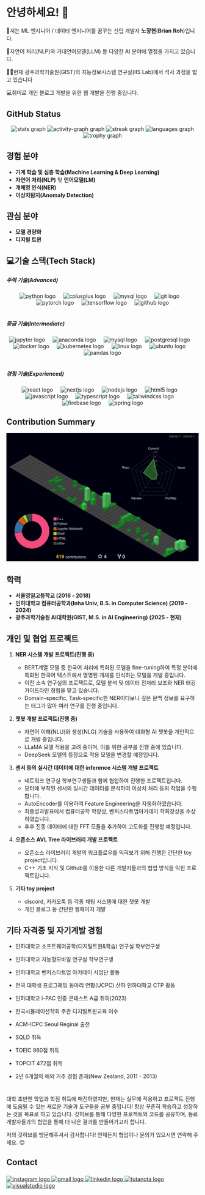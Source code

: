 <!--
**janghyunroh/janghyunroh** is a ✨ _special_ ✨ repository because its `README.md` (this file) appears on your GitHub profile.

Here are some ideas to get you started:

- 🔭 I’m currently working on ...
- 🌱 I’m currently learning ...
- 👯 I’m looking to collaborate on ...
- 🤔 I’m looking for help with ...
- 💬 Ask me about ...
- 📫 How to reach me: ...
- 😄 Pronouns: ...
- ⚡ Fun fact: ...
-->
<!--![poster]()-->

# 안녕하세요! 👋
🌱저는 ML 엔지니어 / 데이터 엔지니어를 꿈꾸는 신입 개발자 **노장현**(**Brian** **Roh**)입니다.  

🧠자연어 처리(NLP)와 거대언어모델(LLM) 등 다양한 AI 분야에 열정을 가지고 있습니다. 

👨‍🎓현재 광주과학기술원(GIST)의 지능정보시스템 연구실(IIS Lab)에서 석사 과정을 밟고 있습니다

💻취미로 개인 블로그 개발을 위한 웹 개발을 진행 중입니다.

## GitHub Status

<div align="center">
  <img src="https://github-readme-stats.vercel.app/api?username=janghyunroh&hide_title=false&hide_rank=true&show_icons=true&include_all_commits=true&count_private=true&disable_animations=false&theme=dracula&locale=en&hide_border=false" height="150" alt="stats graph"  />
  <img src="https://github-readme-activity-graph.vercel.app/graph?username=janghyunroh&theme=dracula&area=true" height="150" alt="activity-graph graph"  />
  <img src="https://streak-stats.demolab.com?user=janghyunroh&locale=en&mode=daily&theme=dracula&hide_border=false&border_radius=5&date_format=%5BY.%5Dn.j" height="150" alt="streak graph"  />
  <img src="https://github-readme-stats.vercel.app/api/top-langs?username=janghyunroh&locale=en&hide_title=false&layout=compact&card_width=320&langs_count=5&theme=dracula&hide_border=false" height="150" alt="languages graph"  />
  <img src="https://github-profile-trophy.vercel.app?username=janghyunroh&theme=dracula&column=7&row=2&margin-w=10&margin-h=10&no-bg=false" height="150" alt="trophy graph"  />
</div>

## 경험 분야
- **기계 학습 및 심층 학습(Machine Learning & Deep Learning)**
- **자연어 처리(NLP)** 및 **언어모델(LM)**
- **개체명 인식(NER)**
- **이상치탐지(Anomaly Detection)**

## 관심 분야
- **모델 경량화**
- **디지털 트윈**

<h2 align="left">💻기술 스택(Tech Stack)</h2>

##### 주력 기술(Advanced)
<div align="center">
  <img src="https://cdn.jsdelivr.net/gh/devicons/devicon/icons/python/python-original.svg" height="40" alt="python logo"  />
  <img width="12" />
  <img src="https://cdn.jsdelivr.net/gh/devicons/devicon/icons/cplusplus/cplusplus-original.svg" height="40" alt="cplusplus logo"  />
  <img width="12" />
  <img src="https://cdn.jsdelivr.net/gh/devicons/devicon/icons/mysql/mysql-original.svg" height="40" alt="mysql logo"  />
  <img width="12" />
  <img src="https://cdn.jsdelivr.net/gh/devicons/devicon/icons/git/git-original.svg" height="40" alt="git logo"  />
  <img width="12" />
  <img src="https://cdn.jsdelivr.net/gh/devicons/devicon/icons/pytorch/pytorch-original.svg" height="40" alt="pytorch logo"  />
  <img width="12" />
  <img src="https://cdn.jsdelivr.net/gh/devicons/devicon/icons/tensorflow/tensorflow-original.svg" height="40" alt="tensorflow logo"  />
  <img width="12" />
  <img src="https://cdn.jsdelivr.net/gh/devicons/devicon/icons/github/github-original.svg" height="40" alt="github logo"  />
</div>

<br clear="both">

##### 중급 기술(Intermediate)
<div align="center">
  <img src="https://img.shields.io/badge/Jupyter-F37626?logo=jupyter&logoColor=black&style=for-the-badge" height="30" alt="jupyter logo"  />
  <img width="12" />
  <img src="https://img.shields.io/badge/Anaconda-44A833?logo=anaconda&logoColor=white&style=for-the-badge" height="30" alt="anaconda logo"  />
  <img width="12" />
  <img src="https://img.shields.io/badge/MySQL-4479A1?logo=mysql&logoColor=white&style=for-the-badge" height="30" alt="mysql logo"  />
  <img width="12" />
  <img src="https://img.shields.io/badge/PostgreSQL-4169E1?logo=postgresql&logoColor=white&style=for-the-badge" height="30" alt="postgresql logo"  />
  <img width="12" />
  <img src="https://img.shields.io/badge/Docker-2496ED?logo=docker&logoColor=white&style=for-the-badge" height="30" alt="docker logo"  />
  <img width="12" />
  <img src="https://img.shields.io/badge/Kubernetes-326CE5?logo=kubernetes&logoColor=white&style=for-the-badge" height="30" alt="kubernetes logo"  />
  <img width="12" />
  <img src="https://img.shields.io/badge/Linux-FCC624?logo=linux&logoColor=black&style=for-the-badge" height="30" alt="linux logo"  />
  <img width="12" />
  <img src="https://img.shields.io/badge/Ubuntu-E95420?logo=ubuntu&logoColor=white&style=for-the-badge" height="30" alt="ubuntu logo"  />
  <img width="12" />
  <img src="https://img.shields.io/badge/pandas-150458?logo=pandas&logoColor=white&style=for-the-badge" height="30" alt="pandas logo"  />
</div>

<br clear="both">

##### 경험 기술(Experienced)
<div align="center">
  <img src="https://img.shields.io/badge/React-61DAFB?logo=react&logoColor=black&style=for-the-badge" height="30" alt="react logo"  />
  <img width="12" />
  <img src="https://img.shields.io/badge/Next.js-000000?logo=nextdotjs&logoColor=white&style=for-the-badge" height="30" alt="nextjs logo"  />
  <img width="12" />
  <img src="https://img.shields.io/badge/Node.js-339933?logo=nodedotjs&logoColor=white&style=for-the-badge" height="30" alt="nodejs logo"  />
  <img width="12" />
  <img src="https://img.shields.io/badge/HTML5-E34F26?logo=html5&logoColor=white&style=for-the-badge" height="30" alt="html5 logo"  />
  <img width="12" />
  <img src="https://img.shields.io/badge/JavaScript-F7DF1E?logo=javascript&logoColor=black&style=for-the-badge" height="30" alt="javascript logo"  />
  <img width="12" />
  <img src="https://img.shields.io/badge/TypeScript-3178C6?logo=typescript&logoColor=white&style=for-the-badge" height="30" alt="typescript logo"  />
  <img width="12" />
  <img src="https://img.shields.io/badge/Tailwind CSS-06B6D4?logo=tailwindcss&logoColor=black&style=for-the-badge" height="30" alt="tailwindcss logo"  />
  <img width="12" />
  <img src="https://img.shields.io/badge/Firebase-FFCA28?logo=firebase&logoColor=black&style=for-the-badge" height="30" alt="firebase logo"  />
  <img width="12" />
  <img src="https://img.shields.io/badge/Spring-6DB33F?logo=spring&logoColor=black&style=for-the-badge" height="30" alt="spring logo"  />
</div>



<h2 align="left"></h2>

## Contribution Summary

![](./profile-3d-contrib/profile-night-green.svg)
###

## 학력
- **서울영일고등학교 (2016 - 2018)**
- **인하대학교 컴퓨터공학과(Inha Univ, B.S. in Computer Science) (2019 - 2024)**
- **광주과학기술원 AI대학원(GIST, M.S. in AI Engineering) (2025 - 현재)**


## 개인 및 협업 프로젝트
1. **NER 시스템 개발 프로젝트(진행 중)**
   - BERT계열 모델 중 한국어 처리에 특화된 모델을 fine-tuning하여 특정 분야에 특화된 한국어 텍스트에서 명명된 개체를 인식하는 모델을 개발 중입니다.
   - 이전 소속 연구실의 프로젝트로, 모델 분석 및 데이터 전처리 보조와 NER 태깅 가이드라인 정립을 맡고 있습니다. 
   - Domain-specific, Task-specific한 NER이다보니 깊은 문맥 정보를 요구하는 태그가 많아 여러 연구를 진행 중입니다. 

2. **챗봇 개발 프로젝트(진행 중)**
   - 자연어 이해(NLU)와 생성(NLG) 기술을 사용하여 대화형 AI 챗봇을 개인적으로 개발 중입니다.
   - LLaMA 모델 적용을 고려 중이며, 이를 위한 공부를 진행 중에 있습니다.
   - DeepSeek 모델의 등장으로 적용 모델을 변경할 예정입니다. 
  
3. **센서 등의 실시간 데이터에 대한 inference 시스템 개발 프로젝트** 
   - 네트워크 연구실 학부연구생들과 함께 협업하여 진행한 프로젝트입니다.
   - 모터에 부착된 센서의 실시간 데이터를 분석하여 이상치 처리 등의 작업을 수행합니다.
   - AutoEncoder를 이용하여 Feature Engineering을 자동화하였습니다. 
   - 최종성과발표에서 컴퓨터공학 학장상, 벤처스타트업아카데미 학회장상을 수상하였습니다.
   - 추후 진동 데이터에 대한 FFT 모듈을 추가하여 고도화를 진행할 예정입니다. 
  
4. **오픈소스 AVL Tree 라이브러리 개발 프로젝트**
   - 오픈소스 라이브러리 개발의 워크플로우를 익혀보기 위해 진행한 간단한 toy project입니다.
   - C++ 기초 지식 및 Github를 이용한 다른 개발자들과의 협업 방식을 익힌 프로젝트입니다.
  
5. **기타 toy project**
   - discord, 카카오톡 등 각종 채팅 시스템에 대한 챗봇 개발
   - 개인 블로그 등 간단한 웹페이지 개발

## 기타 자격증 및 자기계발 경험
 - 인하대학교 소프트웨어공학(디지털트윈&학습) 연구실 학부연구생
 - 인하대학교 지능형모바일 연구실 학부연구생
   
 - 인하대학교 벤처스타트업 아카데미 사업단 활동
 - 전국 대학생 프로그래밍 동아리 연합(UCPC) 산하 인하대학교 CTP 활동 
 - 인하대학교 i-PAC 인증 콘테스트 A급 취득(2023)
 - 한국시뮬레이션학회 주관 디지털트윈교육 이수
 - ACM-ICPC Seoul Reginal 출전
   
 - SQLD 취득
 - TOEIC 960점 취득
 - TOPCIT 472점 취득
 - 2년 6개월의 해외 거주 경험 존재(New Zealand, 2011 - 2013)

# 

대학 초반엔 학업과 학점 취득에 매진하였지만, 현재는 실무에 적용하고 프로젝트 진행에 도움될 수 있는 새로운 기술과 도구들을 공부 중입니다!
항상 꾸준히 학습하고 성장하는 것을 목표로 하고 있습니다. 깃허브를 통해 다양한 프로젝트와 코드를 공유하며, 동료 개발자들과의 협업을 통해 더 나은 결과를 만들어가고자 합니다.

저의 깃허브를 방문해주셔서 감사합니다! 언제든지 협업이나 문의가 있으시면 연락해 주세요. 😊



<h2 align="left">Contact</h2>

###

<div align="left">
  <a href="https://www.instagram.com/janghyunroh/" target="_blank">
    <img src="https://img.shields.io/static/v1?message=Instagram&logo=instagram&label=&color=E4405F&logoColor=white&labelColor=&style=for-the-badge" height="35" alt="instagram logo"  />
  </a>
  <a href="mailto:janghyun0609@gmail.com" target="_blank">
    <img src="https://img.shields.io/static/v1?message=Gmail&logo=gmail&label=&color=D14836&logoColor=white&labelColor=&style=for-the-badge" height="35" alt="gmail logo"  />
  </a>
  <a href="https://www.linkedin.com/in/%EC%9E%A5%ED%98%84-%EB%85%B8-98505029a/?trk=opento_sprofile_details" target="_blank">
    <img src="https://img.shields.io/static/v1?message=LinkedIn&logo=linkedin&label=&color=0077B5&logoColor=white&labelColor=&style=for-the-badge" height="35" alt="linkedin logo"  />
  </a>
  <a href="https://solved.ac/profile/janghyunroh" target="_blank">
    <img src="https://img.shields.io/static/v1?message=Baekjoon&logo=tutanota&label=&color=18428f&logoColor=white&labelColor=&style=for-the-badge" height="35" alt="tutanota logo"  />
  </a>
  <a href="https://janghyunroh.tistory.com/" target="_blank">
    <img src="https://img.shields.io/static/v1?message=My%20Blog&logo=visualstudio&label=&color=00d58b&logoColor=White&labelColor=&style=for-the-badge" height="35" alt="visualstudio logo"  />
  </a>
</div>
